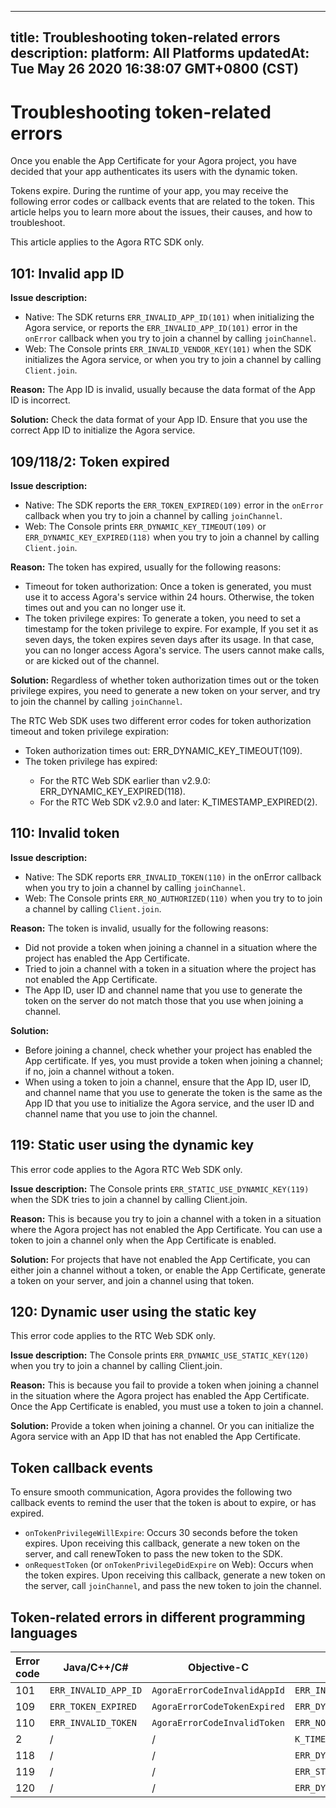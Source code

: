 
---
title: Troubleshooting token-related errors
description: 
platform: All Platforms
updatedAt: Tue May 26 2020 16:38:07 GMT+0800 (CST)
---
# Troubleshooting token-related errors
Once you enable the App Certificate for your Agora project, you have decided that your app authenticates its users with the dynamic token.

Tokens expire. During the runtime of your app, you may receive the following error codes or callback events that are related to the token. This article helps you to learn more about the issues, their causes, and how to troubleshoot.

<div class="alert note">This article applies to the Agora RTC SDK only.</div>

## 101: Invalid app ID

**Issue description:**

- Native: The SDK returns `ERR_INVALID_APP_ID(101)` when initializing the Agora service, or reports the `ERR_INVALID_APP_ID(101)` error in the `onError` callback when you try to join a channel by calling `joinChannel`.
- Web: The Console prints `ERR_INVALID_VENDOR_KEY(101)` when the SDK initializes the Agora service, or when you try to join a channel by calling `Client.join`.

**Reason:** The App ID is invalid, usually because the data format of the App ID is incorrect.

**Solution:** Check the data format of your App ID. Ensure that you use the correct App ID to initialize the Agora service.

## 109/118/2: Token expired

**Issue description:**

- Native: The SDK reports the `ERR_TOKEN_EXPIRED(109)` error in the `onError` callback when you try to join a channel by calling `joinChannel`.
- Web: The Console prints `ERR_DYNAMIC_KEY_TIMEOUT(109)` or `ERR_DYNAMIC_KEY_EXPIRED(118)` when you try to join a channel by calling `Client.join`.

**Reason:** The token has expired, usually for the following reasons:

- Timeout for token authorization: Once a token is generated, you must use it to access Agora's service within 24 hours. Otherwise, the token times out and you can no longer use it.
- The token privilege expires:  To generate a token, you need to set a timestamp for the token privilege to expire. For example, If you set it as seven days, the token expires seven days after its usage. In that case, you can no longer access Agora's service. The users cannot make calls, or are kicked out of the channel.

**Solution:** Regardless of whether token authorization times out or the token privilege expires, you need to generate a new token on your server, and try to join the channel by calling `joinChannel`.

<div class="alert info">The RTC Web SDK uses two different error codes for token authorization timeout and token privilege expiration:
	<ul>
		<li>Token authorization times out: ERR_DYNAMIC_KEY_TIMEOUT(109).
</li>
		<li>The token privilege has expired:</li><ul>
		<li>For the RTC Web SDK earlier than v2.9.0: ERR_DYNAMIC_KEY_EXPIRED(118).</li>
		<li>For the RTC Web SDK v2.9.0 and later: K_TIMESTAMP_EXPIRED(2).</li></ul></ul></div>
		
## 110: Invalid token

**Issue description:**

- Native: The SDK reports `ERR_INVALID_TOKEN(110)` in the onError callback when you try to join a channel by calling `joinChannel`.
- Web: The Console prints `ERR_NO_AUTHORIZED(110)` when you try to to join a channel by calling `Client.join`.

**Reason:** The token is invalid, usually for the following reasons:

- Did not provide a token when joining a channel in a situation where the project has enabled the App Certificate.
- Tried to join a channel with a token in a situation where the project has not enabled the App Certificate.
- The App ID, user ID and channel name that you use to generate the token on the server do not match those that you use when joining a channel.

**Solution:**

- Before joining a channel, check whether your project has enabled the App certificate. If yes, you must provide a token when joining a channel; if no, join a channel without a token.
- When using a token to join a channel, ensure that the App ID, user ID, and channel name that you use to generate the token is the same as the App ID that you use to initialize the Agora service, and the user ID and channel name that you use to join the channel.

## 119: Static user using the dynamic key

<div class="alert note">This error code applies to the Agora RTC Web SDK only.</div>

**Issue description:** The Console prints `ERR_STATIC_USE_DYNAMIC_KEY(119)` when the SDK tries to join a channel by calling Client.join.

**Reason:** This is because you try to join a channel with a token in a situation where the Agora project has not enabled the App Certificate. You can use a token to join a channel only when the App Certificate is enabled.

**Solution:** For projects that have not enabled the App Certificate, you can either join a channel without a token, or enable the App Certificate, generate a token on your server, and join a channel using that token.

## 120: Dynamic user using the static key

<div class="alert note">This error code applies to the RTC Web SDK only.</div>

**Issue description:** The Console prints `ERR_DYNAMIC_USE_STATIC_KEY(120)` when you try to join a channel by calling Client.join.

**Reason:** This is because you fail to provide a token when joining a channel in the situation where the Agora project has enabled the App Certificate. Once the App Certificate is enabled, you must use a token to join a channel.

**Solution:** Provide a token when joining a channel. Or you can initialize the Agora service with an App ID that has not enabled the App Certificate.

## Token callback events

To ensure smooth communication, Agora provides the following two callback events to remind the user that the token is about to expire, or has expired.

- `onTokenPrivilegeWillExpire`: Occurs 30 seconds before the token expires. Upon receiving this callback, generate a new token on the server, and call renewToken to pass the new token to the SDK.
- `onRequestToken` (or `onTokenPrivilegeDidExpire` on Web): Occurs when the token expires. Upon receiving this callback, generate a new token on the server, call `joinChannel`, and pass the new token to join the channel.

## Token-related errors in different programming languages

| Error code | Java/C++/C# | Objective-C | Javascript |
| ---------------- | ---------------- | ---------------- | ---------------- |
| 101      | `ERR_INVALID_APP_ID`      | `AgoraErrorCodeInvalidAppId`      | `ERR_INVALID_VENDOR_KEY` |
| 109      | `ERR_TOKEN_EXPIRED`      | `AgoraErrorCodeTokenExpired`      | `ERR_DYNAMIC_KEY_TIMEOUT` |
| 110      | `ERR_INVALID_TOKEN`      | `AgoraErrorCodeInvalidToken`      | `ERR_NO_AUTHORIZED` |
| 2      | /      | /      | `K_TIMESTAMP_EXPIRED` |
| 118      | /      | /      | `ERR_DYNAMIC_KEY_EXPIRED` |
| 119      | /      | /      | `ERR_STATIC_USE_DYNAMIC_KEY` |
| 120      | /      | /      | `ERR_DYNAMIC_USE_STATIC_KEY` |

